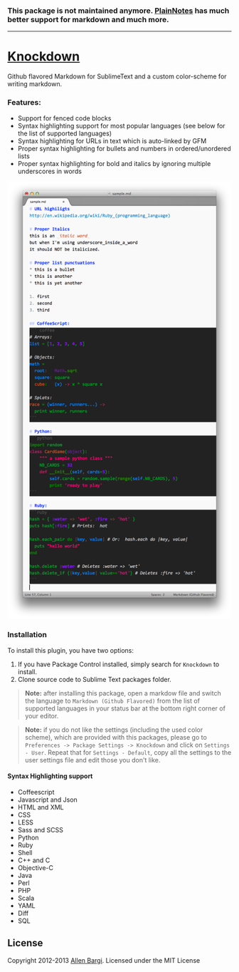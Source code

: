 ### This package is not maintained anymore. [PlainNotes](https://github.com/aziz/PlainNotes) has much better support for markdown and much more.

----

# [Knockdown](https://github.com/aziz/knockdown)
Github flavored Markdown for SublimeText and a custom color-scheme for writing markdown.

### Features:
* Support for fenced code blocks
* Syntax highlighting support for most popular languages (see below for the list of supported languages)
* Syntax highlighting for URLs in text which is auto-linked by GFM
* Proper syntax highlighting for bullets and numbers in ordered/unordered lists
* Proper syntax highlighting for bold and italics by ignoring multiple underscores in words

![Screenshot](screenshot.png)

### Installation
To install this plugin, you have two options:

1. If you have Package Control installed, simply search for `Knockdown` to install.
2. Clone source code to Sublime Text packages folder.

> **Note:** after installing this package, open a markdow file and switch the language
> to `Markdown (Github Flavored)` from the list of supported languages in your status 
> bar at the bottom right corner of your editor. 

> **Note:** if you do not like the settings (including the used color scheme), which
> are provided with this packages, please go to `Preferences -> Package Settings -> Knockdown`
> and click on `Settings - User`. Repeat that for `Settings - Default`, copy all the
> settings to the user settings file and edit those you don't like.
 
#### Syntax Highlighting support
* Coffeescript
* Javascript and Json
* HTML and XML
* CSS
* LESS
* Sass and SCSS
* Python
* Ruby
* Shell
* C++ and C
* Objective-C
* Java
* Perl
* PHP
* Scala
* YAML
* Diff
* SQL

## License
Copyright 2012-2013 [Allen Bargi](https://twitter.com/aziz). Licensed under the MIT License
